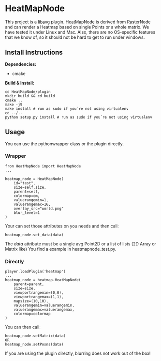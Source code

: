 # HeatMapNode

This project is a [libavg](https://www.libavg.de) plugin.
HeatMapNode is derived from RasterNode and can render a Heatmap based on single Points or a whole matrix.
We have tested it under Linux and Mac.
Also, there are no OS-specific features that we know of, so it should not be hard to get to run under windows.

## Install Instructions

__Dependencies:__
* cmake

__Build & Install:__

```
cd HeatMapNode/plugin
mkdir build && cd build
cmake ..
make -j9
make install # run as sudo if you´re not using virtualenv
cd ../..
python setup.py install # run as sudo if you´re not using virtualenv
```

## Usage

You can use the pythonwrapper class or the plugin directly.

### Wrapper

```
from HeatMapNode import HeatMapNode
...

heatmap_node = HeatMapNode(
    id="test",
    size=self.size,
    parent=self,
    colormap=cm,
    valuerangemin=1,
    valuerangemax=16,
    overlay_src="world.png"
    blur_level=1
)
```

Your can set those attributes on you needs and then call:

```
heatmap_node.set_data(data)
```

The _data_ attribute must be a single avg.Point2D or a list of lists (2D Array or Matrix like)
You find a example in heatmapnode_test.py.

### Directly

```
player.loadPlugin('heatmap')
...
heatmap_node = heatmap.HeatMapNode(
    parent=parent,
    size=size,
    viewportrangemin=(0,0),
    viewportrangemax=(1,1),
    mapsize=(10,10),
    valuerangemin=valuerangemin,
    valuerangemax=valuerangemax,
    colormap=colormap
)
```

You can then call:

```
heatmap_node.setMatrix(data)
OR
heatmap_node.setPosns(data)
```

If you are using the plugin directly, blurring does not work out of the box!
